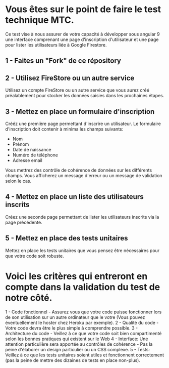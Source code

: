 # Vous êtes sur le point de faire le test technique MTC. 

Ce test vise à nous assurer de votre capacité à développer sous angular 9 une interface comprenant une page d'inscription d'utilisateur et une page pour lister les utilisateurs liée à Google Firestore.

## 1 - Faites un "Fork" de ce répository

## 2 - Utilisez FireStore ou un autre service
Utilisez un compte FireStore ou un autre service que vous aurez créé préalablement pour stocker les données saisies dans les prochaines étapes. 

## 3 - Mettez en place un formulaire d'inscription
Crééz une première page permettant d'inscrire un utilisateur.
Le formulaire d'inscription doit contenir à minima les champs suivants:
- Nom
- Prénom
- Date de naissance
- Numéro de téléphone
- Adresse email

Vous mettrez des contrôle de cohérence de données sur les différents champs. Vous afficherez un message d'erreur ou un message de validation selon le cas.

## 4 - Mettez en place un liste des utilisateurs inscrits
Créez une seconde page permettant de lister les utilisateurs inscrits via la page précédente.

## 5 - Mettez en place des tests unitaires
Mettez en place les tests unitaires que vous pensez être nécessaires pour que votre code soit robuste.

# Voici les critères qui entreront en compte dans la validation du test de notre côté.
 1 - Code fonctionnel - Assurez vous que votre code puisse fonctionner lors de son utilisation sur un autre ordinateur que le votre (Vous pouvez éventuellement le hoster chez Heroku par exemple).
2 - Qualité du code - Votre code devra être le plus simple à comprendre possible.
3 - Architecture du code - Veillez à ce que votre code soit bien compartimenté selon les bonnes pratiques qui existent sur le Web
4 - Interface: Une attention particulière sera apportée au contrôles de cohérence - Pas la peine d'élaborer un design particulier ou un CSS complexe.
5 - Tests: Veillez à ce que les tests unitaires soient utiles et fonctionnent correctement (pas la peine de mettre des dizaines de tests en place non-plus).

